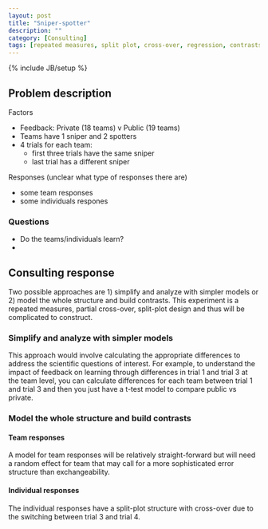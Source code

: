 ```yaml
---
layout: post
title: "Sniper-spotter"
description: ""
category: [Consulting]
tags: [repeated measures, split plot, cross-over, regression, contrasts]
---
```

{% include JB/setup %}

## Problem description

Factors 
 - Feedback: Private (18 teams) v Public (19 teams)
 - Teams have 1 sniper and 2 spotters
 - 4 trials for each team: 
   - first three trials have the same sniper
   - last trial has a different sniper

Responses (unclear what type of responses there are)
 - some team responses
 - some individuals respones
 
### Questions
 
- Do the teams/individuals learn?
- 

## Consulting response

Two possible approaches are 1) simplify and analyze with simpler models or 
2) model the whole structure and build contrasts. 
This experiment is a repeated measures, partial cross-over, split-plot design 
and thus will be complicated to construct. 

### Simplify and analyze with simpler models

This approach would involve calculating the appropriate differences to address
the scientific questions of interest. 
For example, to understand the impact of feedback on learning through 
differences in trial 1 and trial 3 at the team level, you can calculate 
differences for each team between trial 1 and trial 3 and then you just have 
a t-test model to compare public vs private.

### Model the whole structure and build contrasts

#### Team responses

A model for team responses will be relatively straight-forward but will need a
random effect for team that may call for a more sophisticated error structure
than exchangeability.

#### Individual responses

The individual responses have a split-plot structure with cross-over due to the
switching between trial 3 and trial 4.
